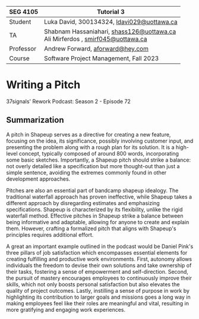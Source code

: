 | SEG 4105  | Tutorial 3                                                                         |
| --------- | ---------------------------------------------------------------------------------- |
| Student   | Luka David, 300134324, ldavi029@uottawa.ca                                         |
| TA        | Shabnam Hassaniahari, shass126@uottawa.ca <br> Ali Mirferdos , smirf045@uottawa.ca |
| Professor | Andrew Forward, aforward@hey.com                                                   |
| Course    | Software Project Management, Fall 2023                                             |

# Writing a Pitch

37signals' Rework Podcast: Season 2 - Episode 72

## Summarization

A pitch in Shapeup serves as a directive for creating a new feature, focusing on the idea, its significance, possibly involving customer input, and presenting the problem along with a rough plan for its solution. It is a high-level concept, typically composed of around 800 words, incorporating some basic sketches. Importantly, a Shapeup pitch should strike a balance: not overly detailed like a specification but more thought-out than just a simple sentence, avoiding the extremes commonly found in other development approaches.

Pitches are also an essential part of bandcamp shapeup idealogy. The traditional waterfall approach has proven ineffective, while Shapeup takes a different approach by disregarding estimates and emphasizing specifications. Shapeup is characterized by its flexibility, unlike the rigid waterfall method. Effective pitches in Shapeup strike a balance between being informative and adaptable, allowing for anyone to create and explain them. However, crafting a formalized pitch that aligns with Shapeup's principles requires additional effort.

A great an important example outlined in the podcast would be Daniel Pink's three pillars of job satisfaction which encompasses essential elements for creating fulfilling and productive work environments. First, autonomy allows individuals the freedom to devise their own solutions and take ownership of their tasks, fostering a sense of empowerment and self-direction. Second, the pursuit of mastery encourages employees to continuously improve their skills, which not only boosts personal satisfaction but also elevates the quality of project outcomes. Lastly, instilling a sense of purpose in work by highlighting its contribution to larger goals and missions goes a long way in making employees feel like their roles are meaningful and vital, resulting in more gratifying and engaging work experiences.
